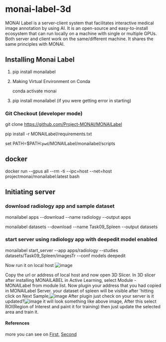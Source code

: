 # monai-label-3d

MONAI Label is a server-client system that facilitates interactive medical image annotation by using AI. It is an open-source and easy-to-install ecosystem that can run locally on a machine with single or multiple GPUs. Both server and client work on the same/different machine. It shares the same principles with MONAI.

## Installing Monai Label
1. pip install monailabel

2. Making Virtual Environment on Conda
   
   conda activate monai
  
3. pip install monailabel                                     (if you were getting error in starting)


### Git Checkout (developer mode)

git clone https://github.com/Project-MONAI/MONAILabel

pip install -r MONAILabel/requirements.txt

set PATH=$PATH:`pwd`/MONAILabel/monailabel/scripts

## docker
docker run --gpus all --rm -ti --ipc=host --net=host projectmonai/monailabel:latest bash

## Initiating server
### download radiology app and sample dataset
monailabel apps --download --name radiology --output apps 

monailabel datasets --download --name Task09_Spleen --output datasets

### start server using radiology app with deepedit model enabled
monailabel start_server --app apps/radiology --studies datasets/Task09_Spleen/imagesTr --conf models deepedit

Now run it on local host
![image](https://user-images.githubusercontent.com/58775305/174988782-8017ca23-e11b-4d7a-ad83-c6d79d080cd8.png)

Copy the url or address of local host and now open 3D Slicer.
In 3D slicer after installing MONAILABEL in Active Learning, select Module - MONAILabel from module list.
Now plugin your address that you had copied in MONAILabel Server. your dataset of spleen will be visible after 'hitting click on Next Sample,![image](https://user-images.githubusercontent.com/58775305/174989644-b266369d-2882-4eee-bb85-f8fc306a0cfd.png)
After plugin just check on your server is it updated?![image](https://user-images.githubusercontent.com/58775305/174990384-b11eeec7-77df-43a9-8c88-4fcb51358b07.png)
it will look something like above image, After this select ROI(Region of Interest and paint it for training)
then just update the selected area and train it.


#### References
more you can see on [First](https://pypi.org/project/monailabel/),  [Second](https://github.com/Project-MONAI/MONAILabel/tree/main/plugins/slicer)
